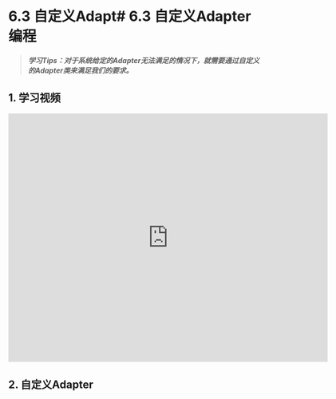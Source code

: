 # 6.3 自定义Adapt# 6.3 自定义Adapter编程

>##### 学习Tips：对于系统给定的Adapter无法满足的情况下，就需要通过自定义的Adapter类来满足我们的要求。

## 1. 学习视频

<iframe frameborder="0" width="640" height="498" src="https://v.qq.com/iframe/player.html?vid=z0180bhmznp&tiny=0&auto=0" allowfullscreen></iframe>

## 2. 自定义Adapter

```

```

